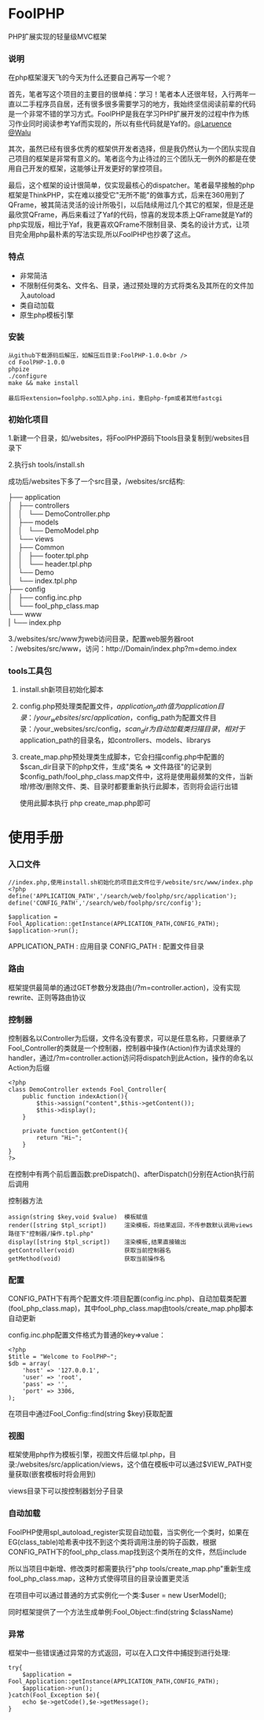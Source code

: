 # FoolPHP
PHP扩展实现的轻量级MVC框架

### 说明
在php框架漫天飞的今天为什么还要自己再写一个呢？

首先，笔者写这个项目的主要目的很单纯：学习！笔者本人还很年轻，入行两年一直以二手程序员自居，还有很多很多需要学习的地方，我始终坚信阅读前辈的代码是一个非常不错的学习方式。FoolPHP是我在学习PHP扩展开发的过程中作为练习作业同时阅读参考Yaf而实现的，所以有些代码就是Yaf的。[@Laruence](http://www.laruence.com/) [@Walu](http://www.walu.cc/)

其次，虽然已经有很多优秀的框架供开发者选择，但是我仍然认为一个团队实现自己项目的框架是非常有意义的。笔者迄今为止待过的三个团队无一例外的都是在使用自己开发的框架，这能够让开发更好的掌控项目。

最后，这个框架的设计很简单，仅实现最核心的dispatcher。笔者最早接触的php框架是ThinkPHP，实在难以接受它"无所不能"的做事方式，后来在360用到了QFrame，被其简洁灵活的设计所吸引，以后陆续用过几个其它的框架，但是还是最欣赏QFrame，再后来看过了Yaf的代码，惊喜的发现本质上QFrame就是Yaf的php实现版，相比于Yaf，我更喜欢QFrame不限制目录、类名的设计方式，让项目完全用php最朴素的写法实现,所以FoolPHP也抄袭了这点。

### 特点

* 非常简洁
* 不限制任何类名、文件名、目录，通过预处理的方式将类名及其所在的文件加入autoload
* 类自动加载
* 原生php模板引擎

### 安装
	从github下载源码后解压，如解压后目录:FoolPHP-1.0.0<br />
	cd FoolPHP-1.0.0
	phpize
	./configure
	make && make install

	最后将extension=foolphp.so加入php.ini，重启php-fpm或者其他fastcgi

### 初始化项目

1.新建一个目录，如/websites，将FoolPHP源码下tools目录复制到/websites目录下

2.执行sh tools/install.sh

成功后/websites下多了一个src目录，/websites/src结构:

├── application<br />
│   ├── controllers<br />
│   │   └── DemoController.php<br />
│   ├── models<br />
│   │   └── DemoModel.php<br />
│   └── views<br />
│       ├── Common<br />
│       │   ├── footer.tpl.php<br />
│       │   └── header.tpl.php<br />
│       └── Demo<br />
│           └── index.tpl.php<br />
├── config<br />
│   ├── config.inc.php<br />
│   └── fool_php_class.map<br />
└── www<br />
|    └── index.php<br />

3./websites/src/www为web访问目录，配置web服务器root ：/websites/src/www，访问：http://Domain/index.php?m=demo.index

### tools工具包
1. install.sh新项目初始化脚本

2. config.php预处理类配置文件，$application_path值为application目录：/your_websites/src/application，$config_path为配置文件目录：/your_websites/src/config，$scan_dir为自动加载类扫描目录，相对于$application_path的目录名，如controllers、models、librarys

3. create_map.php预处理类生成脚本，它会扫描config.php中配置的$scan_dir目录下的php文件，生成"类名 => 文件路径"的记录到$config_path/fool_php_class.map文件中，这将是使用最频繁的文件，当新增/修改/删除文件、类、目录时都要重新执行此脚本，否则将会运行出错

	使用此脚本执行 php create_map.php即可

# 使用手册

### 入口文件
	//index.php,使用install.sh初始化的项目此文件位于/website/src/www/index.php
	<?php
	define('APPLICATION_PATH','/search/web/foolphp/src/application');
	define('CONFIG_PATH','/search/web/foolphp/src/config');

	$application = Fool_Application::getInstance(APPLICATION_PATH,CONFIG_PATH);
	$application->run();

APPLICATION_PATH : 应用目录
CONFIG_PATH : 配置文件目录

### 路由
框架提供最简单的通过GET参数分发路由(/?m=controller.action)，没有实现rewrite、正则等路由协议

### 控制器
控制器名以Controller为后缀，文件名没有要求，可以是任意名称，只要继承了Fool_Controller的类就是一个控制器，控制器中操作(Action)作为请求处理的handler，通过/?m=controller.action访问将dispatch到此Action，操作的命名以Action为后缀

	<?php
	class DemoController extends Fool_Controller{
		public function indexAction(){
			$this->assign("content",$this->getContent());
			$this->display();
		}

		private function getContent(){
			return "Hi~";
		}
	}
	?>

在控制中有两个前后置函数:preDispatch()、afterDispatch()分别在Action执行前后调用

控制器方法

	assign(string $key,void $value)  模板赋值
	render([string $tpl_script])     渲染模板，将结果返回，不传参数默认调用views路径下"控制器/操作.tpl.php"
	display([string $tpl_script])    渲染模板,结果直接输出
	getController(void)              获取当前控制器名
	getMethod(void)                  获取当前操作名

### 配置
CONFIG_PATH下有两个配置文件:项目配置(config.inc.php)、自动加载类配置(fool_php_class.map)，其中fool_php_class.map由tools/create_map.php脚本自动更新

config.inc.php配置文件格式为普通的key=>value：

	<?php
	$title = "Welcome to FoolPHP~";
	$db = array(
		'host' => '127.0.0.1',
		'user' => 'root',
		'pass' => '',
		'port' => 3306,
	);

在项目中通过Fool_Config::find(string $key)获取配置

### 视图
框架使用php作为模板引擎，视图文件后缀.tpl.php，目录:/websites/src/application/views，这个值在模板中可以通过$VIEW_PATH变量获取(嵌套模板时将会用到)

views目录下可以按控制器划分子目录

### 自动加载
FoolPHP使用spl_autoload_register实现自动加载，当实例化一个类时，如果在EG(class_table)哈希表中找不到这个类将调用注册的钩子函数，根据CONFIG_PATH下的fool_php_class.map找到这个类所在的文件，然后include

所以当项目中新增、修改类时都需要执行"php tools/create_map.php"重新生成fool_php_class.map，这种方式使得项目的目录设置更灵活

在项目中可以通过普通的方式实例化一个类:$user = new UserModel();

同时框架提供了一个方法生成单例:Fool_Object::find(string $className)

### 异常
框架中一些错误通过异常的方式返回，可以在入口文件中捕捉到进行处理:

	try{
		$application = Fool_Application::getInstance(APPLICATION_PATH,CONFIG_PATH);
		$application->run();
	}catch(Fool_Exception $e){
		echo $e->getCode(),$e->getMessage();
	}



